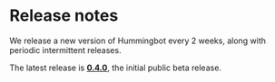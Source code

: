 # Release notes

We release a new version of Hummingbot every 2 weeks, along with periodic intermittent releases.

The latest release is **[0.4.0](/release-notes/0.4.0)**, the initial public beta release.
